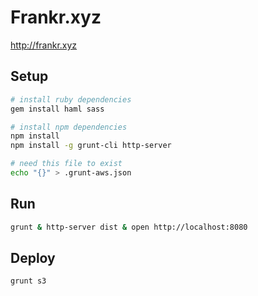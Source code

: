 # Frankr.xyz

http://frankr.xyz

## Setup

```bash
# install ruby dependencies
gem install haml sass

# install npm dependencies
npm install
npm install -g grunt-cli http-server

# need this file to exist
echo "{}" > .grunt-aws.json
```

## Run
```bash
grunt & http-server dist & open http://localhost:8080
```

## Deploy

```bash
grunt s3
```
